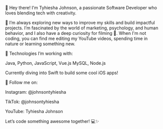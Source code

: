 👋 Hey there! I'm Tyhiesha Johnson, a passionate Software Developer who loves blending tech with creativity.

🚀 I’m always exploring new ways to improve my skills and build impactful projects. I’m fascinated by the world of marketing, psychology, and human behavior, and I also have a deep curiosity for filming 🦋. When I'm not coding, you can find me editing my YouTube videos, spending time in nature or learning something new.

🔧 Technologies I’m working with:

Java, Python, JavaScript, Vue.js
MySQL, Node.js

Currently diving into Swift to build some cool iOS apps!

📲 Follow me on:

Instagram: @johnsontyhiesha

TikTok: @johnsontyhiesha

YouTube: Tyhiesha Johnson

Let’s code something awesome together! 💻✨

<!---
tyhieshajohnson/tyhieshajohnson is a ✨ special ✨ repository because its `README.md` (this file) appears on your GitHub profile.
You can click the Preview link to take a look at your changes.
--->
